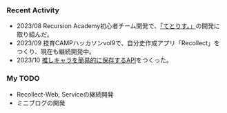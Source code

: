 ### Recent Activity
- 2023/08 Recursion Academy初心者チーム開発で、[「てとりす。」](https://github.com/teamdev-c/work-space)の開発に取り組んだ。
- 2023/09 技育CAMPハッカソンvol9で、自分史作成アプリ「Recollect」をつくり、現在も継続開発中。
- 2023/10 [推しキャラを簡易的に保存するAPI](https://github.com/Seiya-Tagami/favorite-character-management-api)をつくった。
### My TODO
- Recollect-Web, Serviceの継続開発
- ミニブログの開発
<!--
**Seiya-Tagami/Seiya-Tagami** is a ✨ _special_ ✨ repository because its `README.md` (this file) appears on your GitHub profile.

Here are some ideas to get you started:

- 🔭 I’m currently working on ...
- 🌱 I’m currently learning ...
- 👯 I’m looking to collaborate on ...
- 🤔 I’m looking for help with ...
- 💬 Ask me about ...
- 📫 How to reach me: ...
- 😄 Pronouns: ...
- ⚡ Fun fact: ...
-->
